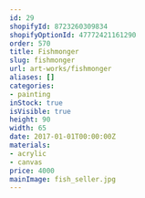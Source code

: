 ```yaml
---
id: 29
shopifyId: 8723260309834
shopifyOptionId: 47772421161290
order: 570
title: Fishmonger
slug: fishmonger
url: art-works/fishmonger
aliases: []
categories:
- painting
inStock: true
isVisible: true
height: 90
width: 65
date: 2017-01-01T00:00:00Z
materials:
- acrylic
- canvas
price: 4000
mainImage: fish_seller.jpg
---
```

